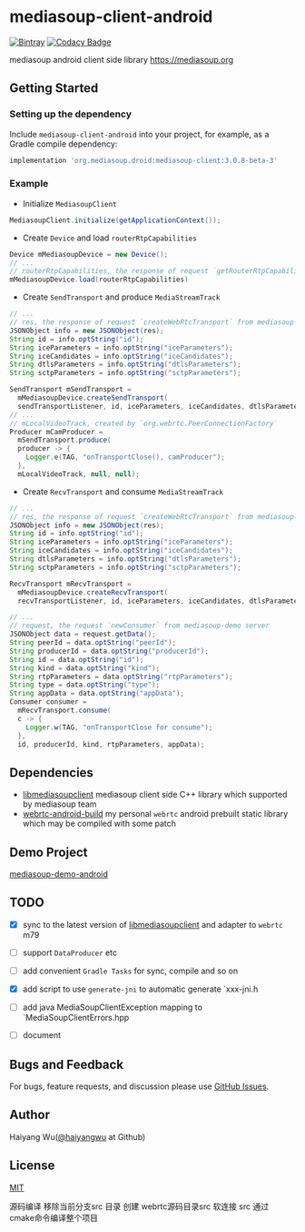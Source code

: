 # mediasoup-client-android

[![Bintray][bintray-shield-mediasoup-client-android]][bintray-mediasoup-client-android]
[![Codacy Badge][codacy-grade-shield-mediasoup-client-android]][codacy-grade-mediasoup-client-android]

mediasoup android client side library https://mediasoup.org

## Getting Started

### Setting up the dependency

Include `mediasoup-client-android`  into your project, for example, as a Gradle compile dependency:

```groovy
implementation 'org.mediasoup.droid:mediasoup-client:3.0.8-beta-3'
```
### Example

* Initialize `MediasoupClient`
```Java
MediasoupClient.initialize(getApplicationContext());
```

* Create `Device` and load `routerRtpCapabilities`

```Java
Device mMediasoupDevice = new Device();
// ...
// routerRtpCapabilities, the response of request `getRouterRtpCapabilities` from mediasoup-demo server
mMediasoupDevice.load(routerRtpCapabilities)
```

* Create `SendTransport` and produce `MediaStreamTrack`
```Java
// ...
// res, the response of request `createWebRtcTransport` from mediasoup-demo server
JSONObject info = new JSONObject(res);
String id = info.optString("id");
String iceParameters = info.optString("iceParameters");
String iceCandidates = info.optString("iceCandidates");
String dtlsParameters = info.optString("dtlsParameters");
String sctpParameters = info.optString("sctpParameters");

SendTransport mSendTransport =
  mMediasoupDevice.createSendTransport(
  sendTransportListener, id, iceParameters, iceCandidates, dtlsParameters);
// ...
// mLocalVideoTrack, created by `org.webrtc.PeerConnectionFactory`
Producer mCamProducer =
  mSendTransport.produce(
  producer -> {
    Logger.e(TAG, "onTransportClose(), camProducer");
  },
  mLocalVideoTrack, null, null);
```

* Create `RecvTransport` and consume `MediaStreamTrack`
```Java
// ...
// res, the response of request `createWebRtcTransport` from mediasoup-demo server
JSONObject info = new JSONObject(res);
String id = info.optString("id");
String iceParameters = info.optString("iceParameters");
String iceCandidates = info.optString("iceCandidates");
String dtlsParameters = info.optString("dtlsParameters");
String sctpParameters = info.optString("sctpParameters");

RecvTransport mRecvTransport =
  mMediasoupDevice.createRecvTransport(
  recvTransportListener, id, iceParameters, iceCandidates, dtlsParameters);

// ...
// request, the request `newConsumer` from mediasoup-demo server
JSONObject data = request.getData();
String peerId = data.optString("peerId");
String producerId = data.optString("producerId");
String id = data.optString("id");
String kind = data.optString("kind");
String rtpParameters = data.optString("rtpParameters");
String type = data.optString("type");
String appData = data.optString("appData");
Consumer consumer =
  mRecvTransport.consume(
  c -> {
    Logger.w(TAG, "onTransportClose for consume");
  },
  id, producerId, kind, rtpParameters, appData);
```
## Dependencies

* [libmediasoupclient][libmediasoupclient] mediasoup client side C++ library which supported by mediasoup team
* [webrtc-android-build][webrtc-android-build] my personal `webrtc` android prebuilt static library which may be compiled with some patch 


## Demo Project

[mediasoup-demo-android][mediasoup-demo-android]

## TODO
* [X] sync to the latest version of [libmediasoupclient][libmediasoupclient] and adapter to `webrtc` m79
* [ ] support `DataProducer` etc
* [ ] add convenient `Gradle Tasks` for sync, compile and so on
* [X] add script to use `generate-jni` to automatic generate `xxx-jni.h
* [ ] add java MediaSoupClientException mapping to `MediaSoupClientErrors.hpp
* [ ] document


## Bugs and Feedback

For bugs, feature requests, and discussion please use [GitHub Issues][issues].

## Author
Haiyang Wu([@haiyangwu](https://github.com/haiyangwu/) at Github)

## License
[MIT](./LICENSE)





[bintray-mediasoup-client-android]: https://mvnrepository.com/artifact/org.mediasoup.droid/mediasoup-client
[bintray-shield-mediasoup-client-android]: https://img.shields.io/bintray/v/haiyangwu/maven/mediasoup-client

[codacy-grade-shield-mediasoup-client-android]: https://api.codacy.com/project/badge/Grade/506c48c5457b462a82afe786762956dc
[codacy-grade-mediasoup-client-android]: https://app.codacy.com/manual/haiyangwu/mediasoup-client-android?utm_source=github.com&utm_medium=referral&utm_content=haiyangwu/mediasoup-client-android&utm_campaign=Badge_Grade_Dashboard

[libmediasoupclient]: https://github.com/versatica/libmediasoupclient
[webrtc-android-build]: https://github.com/haiyangwu/webrtc-android-build

[mediasoup-demo-android]: https://github.com/haiyangwu/mediasoup-demo-android
[issues]: https://github.com/haiyangwu/mediasoup-client-android/issues



源码编译 
移除当前分支src 目录 创建 webrtc源码目录src 软连接 src  通过 cmake命令编译整个项目 
